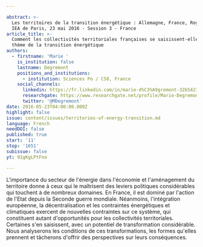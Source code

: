 ```yaml
---

abstract: >-
  Les territoires de la transition énergétique : Allemagne, France, Royaume-Uni.
  IEA de Paris, 23 mai 2016 - Session 3 - France
article_title: >-
  Comment les collectivités territoriales françaises se saisissent-elles du
  thème de la transition énergétique
authors:
  - firstname: 'Marie '
    is_institution: false
    lastname: Degremont
    positions_and_institutions:
      - institution: Sciences Po / CSO, France
    social_channels:
      linkedin: https://fr.linkedin.com/in/marie-d%C3%A9gremont-32b54232/fr
      researchgate: https://www.researchgate.net/profile/Marie-Degremont
      twitter: '@MDegremont'
date: 2016-05-23T04:00:00.000Z
highlight: false
issue: content/issues/territories-of-energy-transition.md
language: French
needDOI: false
published: true
start: '11'
stop: '1651'
subissue: false
yt: 91gKgLPtFno

---
```



L'importance du secteur de l'énergie dans l'économie et l'aménagement du territoire donne à ceux qui le maîtrisent des leviers politiques considérables qui touchent à de nombreux domaines. En France, il est dominé par l'action de l'Etat depuis la Seconde guerre mondiale. Néanmoins, l'intégration européenne, la décentralisation et les contraintes énergétiques et climatiques exercent de nouvelles contraintes sur ce système, qui constituent autant d'opportunités pour les collectivités territoriales. Certaines s'en saisissent, avec un potentiel de transformation considérable. Nous analyserons les conditions de ces transformations, les formes qu'elles prennent et tâcherons d'offrir des perspectives sur leurs conséquences.

<Youtube yt="91gKgLPtFno" caption="Comment les collectivités territoriales françaises se saisissent-elles du thème de la transition énergétique" start="11" stop="1651"></Youtube>